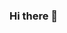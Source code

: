 ### Hi there 👋

<!--
**TheSmedegaard/TheSmedegaard** is a ✨ _special_ ✨ repository because its `README.md` (this file) appears on your GitHub profile.

Here are some ideas to get you started:

- 🔭 I’m currently working on ...
- 🌱 I’m currently learning ...
- 👯 I’m looking to collaborate on ...
- 🤔 I’m looking for help with ...
- 💬 Ask me about ...
- 📫 How to reach me: kontakt@soerensmedegaard.dk
- 😄 Pronouns: ...
- ⚡ Fun fact: ...
-->
